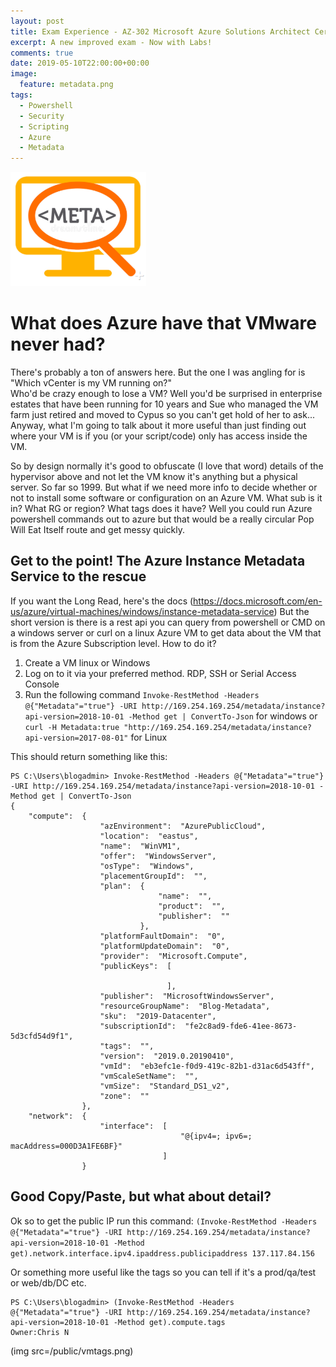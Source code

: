 ```yaml
---
layout: post
title: Exam Experience - AZ-302 Microsoft Azure Solutions Architect Certification Transition
excerpt: A new improved exam - Now with Labs!
comments: true
date: 2019-05-10T22:00:00+00:00
image:
  feature: metadata.png
tags: 
  - Powershell
  - Security
  - Scripting
  - Azure
  - Metadata
---
```

<img src=/public/metadata.png>   

# What does Azure have that VMware never had?
There's probably a ton of answers here.  But the one I was angling for is "Which vCenter is my VM running on?"  
Who'd be crazy enough to lose a VM?  Well you'd be surprised in enterprise estates that have been running for 10 years and Sue who managed the VM farm just retired and moved to Cypus so you can't get hold of her to ask...
Anyway, what I'm going to talk about it more useful than just finding out where your VM is if you (or your script/code) only has access inside the VM.

So by design normally it's good to obfuscate (I love that word) details of the hypervisor above and not let the VM know it's anything but a physical server.
So far so 1999.
But what if we need more info to decide whether or not to install some software or configuration on an Azure VM.  What sub is it in? What RG or region? What tags does it have?
Well you could run Azure powershell commands out to azure but that would be a really circular Pop Will Eat Itself route and get messy quickly.

## Get to the point! The Azure Instance Metadata Service to the rescue
If you want the Long Read, here's the docs
(https://docs.microsoft.com/en-us/azure/virtual-machines/windows/instance-metadata-service)
But the short version is there is a rest api you can query from powershell or CMD on a windows server or curl on a linux Azure VM to get data about the VM that is from the Azure Subscription level.
How to do it?
1. Create a VM linux or Windows
2. Log on to it via your preferred method.  RDP, SSH or Serial Access Console
3. Run the following command `Invoke-RestMethod -Headers @{"Metadata"="true"} -URI http://169.254.169.254/metadata/instance?api-version=2018-10-01 -Method get | ConvertTo-Json`  for windows
or `curl -H Metadata:true "http://169.254.169.254/metadata/instance?api-version=2017-08-01"` for Linux

This should return something like this:
```
PS C:\Users\blogadmin> Invoke-RestMethod -Headers @{"Metadata"="true"} -URI http://169.254.169.254/metadata/instance?api-version=2018-10-01 -Method get | ConvertTo-Json
{
    "compute":  {
                    "azEnvironment":  "AzurePublicCloud",
                    "location":  "eastus",
                    "name":  "WinVM1",
                    "offer":  "WindowsServer",
                    "osType":  "Windows",
                    "placementGroupId":  "",
                    "plan":  {
                                 "name":  "",
                                 "product":  "",
                                 "publisher":  ""
                             },
                    "platformFaultDomain":  "0",
                    "platformUpdateDomain":  "0",
                    "provider":  "Microsoft.Compute",
                    "publicKeys":  [

                                   ],
                    "publisher":  "MicrosoftWindowsServer",
                    "resourceGroupName":  "Blog-Metadata",
                    "sku":  "2019-Datacenter",
                    "subscriptionId":  "fe2c8ad9-fde6-41ee-8673-5d3cfd54d9f1",
                    "tags":  "",
                    "version":  "2019.0.20190410",
                    "vmId":  "eb3efc1e-f0d9-419c-82b1-d31ac6d543ff",
                    "vmScaleSetName":  "",
                    "vmSize":  "Standard_DS1_v2",
                    "zone":  ""
                },
    "network":  {
                    "interface":  [
                                      "@{ipv4=; ipv6=; macAddress=000D3A1FE6BF}"
                                  ]
                }
```

## Good Copy/Paste, but what about detail?
Ok so to get the public IP run this command:
`(Invoke-RestMethod -Headers @{"Metadata"="true"} -URI http://169.254.169.254/metadata/instance?api-version=2018-10-01 -Method get).network.interface.ipv4.ipaddress.publicipaddress
137.117.84.156`

Or something more useful like the tags so you can tell if it's a prod/qa/test or web/db/DC etc.
```
PS C:\Users\blogadmin> (Invoke-RestMethod -Headers @{"Metadata"="true"} -URI http://169.254.169.254/metadata/instance?api-version=2018-10-01 -Method get).compute.tags
Owner:Chris N
```
(img src=/public/vmtags.png)
